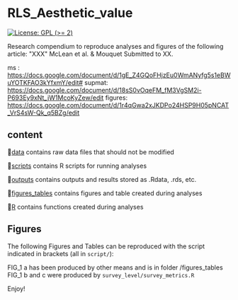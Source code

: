 # RLS_Aesthetic_value

<!-- badges: start -->
[![License: GPL (>= 2)](https://img.shields.io/badge/License-GPL%20%28%3E%3D%202%29-blue.svg)](https://choosealicense.com/licenses/gpl-2.0/)
<!-- badges: end -->


Research compendium to reproduce analyses and figures of the following article: "XXX" McLean et al. & Mouquet Submitted to XX.

ms : https://docs.google.com/document/d/1gE_Z4GQoFHjzEu0WmANyfg5s1eBWuYOTKFAO3kYfxmY/edit#
supmat: https://docs.google.com/document/d/18sS0vOqeFM_fM3VgSM2i-P693Ey9xNt_jW1McoKyZew/edit
figures: https://docs.google.com/document/d/1r4qGwa2xJKDPo24HSP9H05pNCAT_VrS4sW-Qk_q5BZg/edit

## content

:file_folder:[data](/data) contains raw data files that should not be modified

:file_folder:[scripts](/scripts) contains R scripts for running analyses

:file_folder:[outputs](/outputs) contains outputs and results stored as .Rdata, .rds, etc.

:file_folder:[figures_tables](/figures_tables) contains figures and table created during analyses

:file_folder:[R](/R) contains functions created during analyses

## Figures 
  The following Figures and Tables can be reproduced with the script indicated in brackets (all in `script/`):
  
  FIG_1 a has been produced by other means and is in folder /figures_tables
  FIG_1 b and c were produced by `survey_level/survey_metrics.R`


Enjoy!